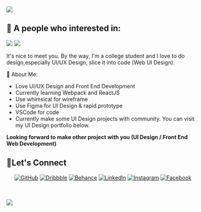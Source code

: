 <img src="https://i.postimg.cc/XqSytvcF/rey-heading.png">

## 🤵 A people who interested in:

<img src="https://i.postimg.cc/Qxgn49kQ/rey-ui.png"> <img src="https://i.postimg.cc/mg8p4vnh/rey-fe.png">

It's nice to meet you. By the way, I'm a college student and I love to do design,especially UI/UX Design, slice it into code (Web UI Design).

👀 About Me:
* Love UI/UX Design and Front End Development
* Currently learning Webpack and ReactJS
* Use whimsical for wireframe
* Use Figma for UI Design & rapid prototype
* VSCode for code
* Currently make some UI Design projects with community. You can visit my UI Design portfolio below.

**Looking forward to make other project with you (UI Design / Front End Web Development)**

## 🤝Let's Connect
<p align="center">
	<a href="https://github.com/reymunda"><img src="https://i.postimg.cc/9QtVYnKp/rey-github.png" alt="GitHub"/></a>
	<a href="https://dribbble.com/reymunda" target="_blank"><img src="https://i.postimg.cc/0jw1MW77/rey-dribbble.png" alt="Dribbble"/></a>
	<a href="https://www.behance.net/reymdw" target="_blank" ><img src="https://i.postimg.cc/NfXQ5MxZ/Frame-172.png" alt="Behance"/></a>
	<a href="https://linkedin.com/in/reymunda-dwi-alfathur-63710a1b7/" target="_blank"><img src="https://i.postimg.cc/MG3G1LfL/rey-linkedin.png" alt="LinkedIn"/></a>
	<a href="https://www.instagram.com/rey.4302/" target="_blank"><img src="https://i.postimg.cc/tTLCMV5t/rey-instagram.png" alt="Instagram"/></a>
	<a href="http://www.facebook.com/reymunda.t.m" target="_blank"><img src="https://i.postimg.cc/Nfvj8mLQ/rey-facebook.png" alt="Facebook"/></a>
</p>
<br><br>
<img src="https://i.postimg.cc/GmkYJbb5/rey-thankyou2.png">
